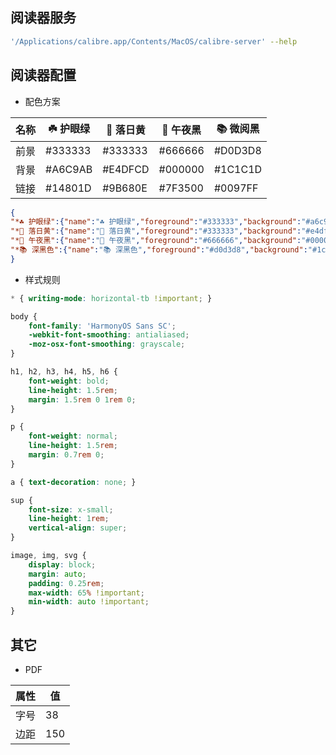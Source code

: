 ## 阅读器服务

```sh
'/Applications/calibre.app/Contents/MacOS/calibre-server' --help
```

## 阅读器配置

- 配色方案

| 名称 | ☘️ 护眼绿 | 🌆 落日黄 | 🌃 午夜黑 | 📚 微阅黑 |
| --- | --- | --- | --- | --- |
| 前景 | #333333 | #333333 | #666666 | #D0D3D8 |
| 背景 | #A6C9AB | #E4DFCD | #000000 | #1C1C1D |
| 链接 | #14801D | #9B680E | #7F3500 | #0097FF |

```json
{
"*☘️ 护眼绿":{"name":"☘️ 护眼绿","foreground":"#333333","background":"#a6c9ab","link":"#14801d"},
"*🌆 落日黄":{"name":"🌆 落日黄","foreground":"#333333","background":"#e4dfcd","link":"#9b680e"},
"*🌃 午夜黑":{"name":"🌃 午夜黑","foreground":"#666666","background":"#000000","link":"#7f3500"},
"*📚 深黑色":{"name":"📚 深黑色","foreground":"#d0d3d8","background":"#1c1c1d","link":"#0097ff"}
}
```

- 样式规则

```css
* { writing-mode: horizontal-tb !important; }
```

```css
body {
    font-family: 'HarmonyOS Sans SC';
    -webkit-font-smoothing: antialiased;
    -moz-osx-font-smoothing: grayscale;
}

h1, h2, h3, h4, h5, h6 {
    font-weight: bold;
    line-height: 1.5rem;
    margin: 1.5rem 0 1rem 0;
}

p {
    font-weight: normal;
    line-height: 1.5rem;
    margin: 0.7rem 0;
}

a { text-decoration: none; }

sup {
    font-size: x-small;
    line-height: 1rem;
    vertical-align: super;
}
```

```css
image, img, svg {
    display: block;
    margin: auto;
    padding: 0.25rem;
    max-width: 65% !important;
    min-width: auto !important;
}
```

## 其它

- PDF

| 属性 | 值 |
| --- | --- |
| 字号 | 38 |
| 边距 | 150 |
